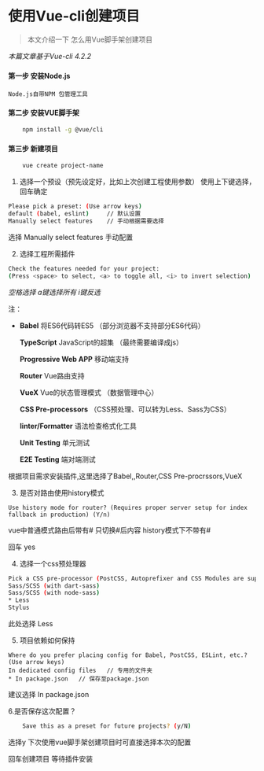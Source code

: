 # 使用Vue-cli创建项目

>本文介绍一下 怎么用Vue脚手架创建项目

*本篇文章基于Vue-cli 4.2.2*

#### 第一步 安装Node.js 
	Node.js自带NPM 包管理工具
#### 第二步 安装VUE脚手架

```bash
	npm install -g @vue/cli 
```

#### 第三步 新建项目

```bash
	vue create project-name
```

1. 选择一个预设（预先设定好，比如上次创建工程使用参数）  使用上下键选择，回车确定
```bash
Please pick a preset: (Use arrow keys)
default (babel, eslint) 	// 默认设置
Manually select features 	// 手动根据需要选择
```
选择  Manually select features 手动配置

2. 选择工程所需插件
```bash
Check the features needed for your project:
(Press <space> to select, <a> to toggle all, <i> to invert selection)
```

*空格选择  a键选择所有  i键反选*

注：

- **Babel**		将ES6代码转ES5 （部分浏览器不支持部分ES6代码）

	 **TypeScript**	JavaScript的超集 （最终需要编译成js）

	 **Progressive Web APP**	移动端支持

	 **Router**	 Vue路由支持

	 **VueX**		Vue的状态管理模式 （数据管理中心）

	 **CSS Pre-processors**	（CSS预处理、可以转为Less、Sass为CSS）

	 **linter/Formatter**	 语法检查格式化工具

	 **Unit Testing** 	 单元测试

	 **E2E Testing**	 端对端测试

根据项目需求安装插件,这里选择了Babel,,Router,CSS Pre-procrssors,VueX

3. 是否对路由使用history模式
```hash
Use history mode for router? (Requires proper server setup for index fallback in production) (Y/n)
```

vue中普通模式路由后带有#  只切换#后内容
history模式下不带有# 

回车	yes


4. 选择一个css预处理器
```bash
Pick a CSS pre-processor (PostCSS, Autoprefixer and CSS Modules are supported by default): (Use arrow keys)
Sass/SCSS (with dart-sass)
Sass/SCSS (with node-sass)
* Less
Stylus 
```

此处选择 Less 

5. 项目依赖如何保持
```hash
Where do you prefer placing config for Babel, PostCSS, ESLint, etc.? (Use arrow keys)
In dedicated config files	// 专用的文件夹
* In package.json 	// 保存至package.json
```
建议选择 In package.json

6.是否保存这次配置？	
```bash
	Save this as a preset for future projects? (y/N)
```
选择y	下次使用vue脚手架创建项目时可直接选择本次的配置

回车创建项目 等待插件安装